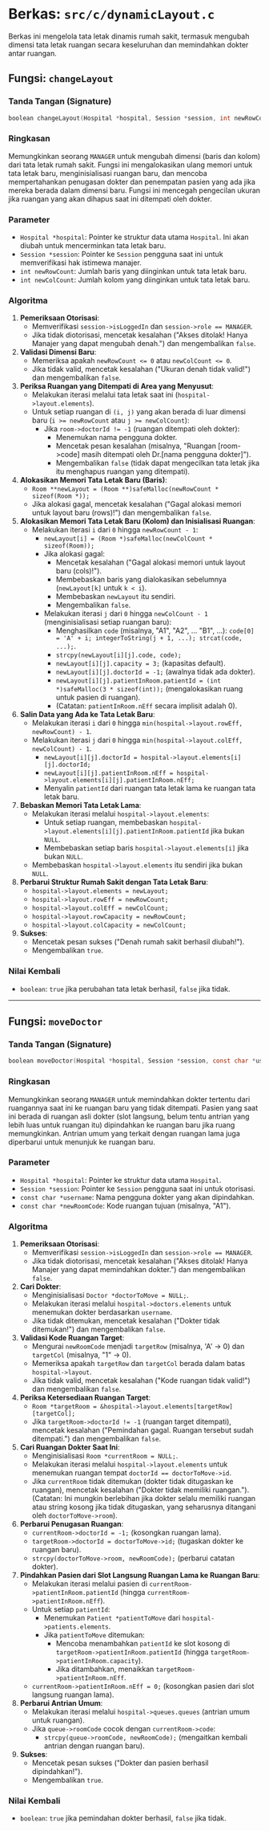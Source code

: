 # Berkas: `src/c/dynamicLayout.c`

Berkas ini mengelola tata letak dinamis rumah sakit, termasuk mengubah dimensi tata letak ruangan secara keseluruhan dan memindahkan dokter antar ruangan.

## Fungsi: `changeLayout`

### Tanda Tangan (Signature)
```c
boolean changeLayout(Hospital *hospital, Session *session, int newRowCount, int newColCount)
```

### Ringkasan
Memungkinkan seorang `MANAGER` untuk mengubah dimensi (baris dan kolom) dari tata letak rumah sakit. Fungsi ini mengalokasikan ulang memori untuk tata letak baru, menginisialisasi ruangan baru, dan mencoba mempertahankan penugasan dokter dan penempatan pasien yang ada jika mereka berada dalam dimensi baru. Fungsi ini mencegah pengecilan ukuran jika ruangan yang akan dihapus saat ini ditempati oleh dokter.

### Parameter
*   `Hospital *hospital`: Pointer ke struktur data utama `Hospital`. Ini akan diubah untuk mencerminkan tata letak baru.
*   `Session *session`: Pointer ke `Session` pengguna saat ini untuk memverifikasi hak istimewa manajer.
*   `int newRowCount`: Jumlah baris yang diinginkan untuk tata letak baru.
*   `int newColCount`: Jumlah kolom yang diinginkan untuk tata letak baru.

### Algoritma
1.  **Pemeriksaan Otorisasi**:
    *   Memverifikasi `session->isLoggedIn` dan `session->role == MANAGER`.
    *   Jika tidak diotorisasi, mencetak kesalahan ("Akses ditolak! Hanya Manajer yang dapat mengubah denah.") dan mengembalikan `false`.
2.  **Validasi Dimensi Baru**:
    *   Memeriksa apakah `newRowCount <= 0` atau `newColCount <= 0`.
    *   Jika tidak valid, mencetak kesalahan ("Ukuran denah tidak valid!") dan mengembalikan `false`.
3.  **Periksa Ruangan yang Ditempati di Area yang Menyusut**:
    *   Melakukan iterasi melalui tata letak saat ini (`hospital->layout.elements`).
    *   Untuk setiap ruangan di `(i, j)` yang akan berada di luar dimensi baru (`i >= newRowCount` atau `j >= newColCount`):
        *   Jika `room->doctorId != -1` (ruangan ditempati oleh dokter):
            *   Menemukan nama pengguna dokter.
            *   Mencetak pesan kesalahan (misalnya, "Ruangan [room->code] masih ditempati oleh Dr.[nama pengguna dokter]").
            *   Mengembalikan `false` (tidak dapat mengecilkan tata letak jika itu menghapus ruangan yang ditempati).
4.  **Alokasikan Memori Tata Letak Baru (Baris)**:
    *   `Room **newLayout = (Room **)safeMalloc(newRowCount * sizeof(Room *));`
    *   Jika alokasi gagal, mencetak kesalahan ("Gagal alokasi memori untuk layout baru (rows)!") dan mengembalikan `false`.
5.  **Alokasikan Memori Tata Letak Baru (Kolom) dan Inisialisasi Ruangan**:
    *   Melakukan iterasi `i` dari `0` hingga `newRowCount - 1`:
        *   `newLayout[i] = (Room *)safeMalloc(newColCount * sizeof(Room));`
        *   Jika alokasi gagal:
            *   Mencetak kesalahan ("Gagal alokasi memori untuk layout baru (cols)!").
            *   Membebaskan baris yang dialokasikan sebelumnya (`newLayout[k]` untuk `k < i`).
            *   Membebaskan `newLayout` itu sendiri.
            *   Mengembalikan `false`.
        *   Melakukan iterasi `j` dari `0` hingga `newColCount - 1` (menginisialisasi setiap ruangan baru):
            *   Menghasilkan `code` (misalnya, "A1", "A2", ... "B1", ...): `code[0] = 'A' + i; integerToString(j + 1, ...); strcat(code, ...);`.
            *   `strcpy(newLayout[i][j].code, code);`
            *   `newLayout[i][j].capacity = 3;` (kapasitas default).
            *   `newLayout[i][j].doctorId = -1;` (awalnya tidak ada dokter).
            *   `newLayout[i][j].patientInRoom.patientId = (int *)safeMalloc(3 * sizeof(int));` (mengalokasikan ruang untuk pasien di ruangan).
            *   (Catatan: `patientInRoom.nEff` secara implisit adalah 0).
6.  **Salin Data yang Ada ke Tata Letak Baru**:
    *   Melakukan iterasi `i` dari `0` hingga `min(hospital->layout.rowEff, newRowCount) - 1`.
    *   Melakukan iterasi `j` dari `0` hingga `min(hospital->layout.colEff, newColCount) - 1`.
        *   `newLayout[i][j].doctorId = hospital->layout.elements[i][j].doctorId;`
        *   `newLayout[i][j].patientInRoom.nEff = hospital->layout.elements[i][j].patientInRoom.nEff;`
        *   Menyalin `patientId` dari ruangan tata letak lama ke ruangan tata letak baru.
7.  **Bebaskan Memori Tata Letak Lama**:
    *   Melakukan iterasi melalui `hospital->layout.elements`:
        *   Untuk setiap ruangan, membebaskan `hospital->layout.elements[i][j].patientInRoom.patientId` jika bukan `NULL`.
        *   Membebaskan setiap baris `hospital->layout.elements[i]` jika bukan `NULL`.
    *   Membebaskan `hospital->layout.elements` itu sendiri jika bukan `NULL`.
8.  **Perbarui Struktur Rumah Sakit dengan Tata Letak Baru**:
    *   `hospital->layout.elements = newLayout;`
    *   `hospital->layout.rowEff = newRowCount;`
    *   `hospital->layout.colEff = newColCount;`
    *   `hospital->layout.rowCapacity = newRowCount;`
    *   `hospital->layout.colCapacity = newColCount;`
9.  **Sukses**:
    *   Mencetak pesan sukses ("Denah rumah sakit berhasil diubah!").
    *   Mengembalikan `true`.

### Nilai Kembali
*   `boolean`: `true` jika perubahan tata letak berhasil, `false` jika tidak.

---

## Fungsi: `moveDoctor`

### Tanda Tangan (Signature)
```c
boolean moveDoctor(Hospital *hospital, Session *session, const char *username, const char *newRoomCode)
```

### Ringkasan
Memungkinkan seorang `MANAGER` untuk memindahkan dokter tertentu dari ruangannya saat ini ke ruangan baru yang tidak ditempati. Pasien yang saat ini berada di ruangan asli dokter (slot langsung, belum tentu antrian yang lebih luas untuk ruangan itu) dipindahkan ke ruangan baru jika ruang memungkinkan. Antrian umum yang terkait dengan ruangan lama juga diperbarui untuk menunjuk ke ruangan baru.

### Parameter
*   `Hospital *hospital`: Pointer ke struktur data utama `Hospital`.
*   `Session *session`: Pointer ke `Session` pengguna saat ini untuk otorisasi.
*   `const char *username`: Nama pengguna dokter yang akan dipindahkan.
*   `const char *newRoomCode`: Kode ruangan tujuan (misalnya, "A1").

### Algoritma
1.  **Pemeriksaan Otorisasi**:
    *   Memverifikasi `session->isLoggedIn` dan `session->role == MANAGER`.
    *   Jika tidak diotorisasi, mencetak kesalahan ("Akses ditolak! Hanya Manajer yang dapat memindahkan dokter.") dan mengembalikan `false`.
2.  **Cari Dokter**:
    *   Menginisialisasi `Doctor *doctorToMove = NULL;`.
    *   Melakukan iterasi melalui `hospital->doctors.elements` untuk menemukan dokter berdasarkan `username`.
    *   Jika tidak ditemukan, mencetak kesalahan ("Dokter tidak ditemukan!") dan mengembalikan `false`.
3.  **Validasi Kode Ruangan Target**:
    *   Mengurai `newRoomCode` menjadi `targetRow` (misalnya, 'A' -> 0) dan `targetCol` (misalnya, "1" -> 0).
    *   Memeriksa apakah `targetRow` dan `targetCol` berada dalam batas `hospital->layout`.
    *   Jika tidak valid, mencetak kesalahan ("Kode ruangan tidak valid!") dan mengembalikan `false`.
4.  **Periksa Ketersediaan Ruangan Target**:
    *   `Room *targetRoom = &hospital->layout.elements[targetRow][targetCol];`
    *   Jika `targetRoom->doctorId != -1` (ruangan target ditempati), mencetak kesalahan ("Pemindahan gagal. Ruangan tersebut sudah ditempati.") dan mengembalikan `false`.
5.  **Cari Ruangan Dokter Saat Ini**:
    *   Menginisialisasi `Room *currentRoom = NULL;`.
    *   Melakukan iterasi melalui `hospital->layout.elements` untuk menemukan ruangan tempat `doctorId == doctorToMove->id`.
    *   Jika `currentRoom` tidak ditemukan (dokter tidak ditugaskan ke ruangan), mencetak kesalahan ("Dokter tidak memiliki ruangan."). (Catatan: Ini mungkin berlebihan jika dokter selalu memiliki ruangan atau string kosong jika tidak ditugaskan, yang seharusnya ditangani oleh `doctorToMove->room`).
6.  **Perbarui Penugasan Ruangan**:
    *   `currentRoom->doctorId = -1;` (kosongkan ruangan lama).
    *   `targetRoom->doctorId = doctorToMove->id;` (tugaskan dokter ke ruangan baru).
    *   `strcpy(doctorToMove->room, newRoomCode);` (perbarui catatan dokter).
7.  **Pindahkan Pasien dari Slot Langsung Ruangan Lama ke Ruangan Baru**:
    *   Melakukan iterasi melalui pasien di `currentRoom->patientInRoom.patientId` (hingga `currentRoom->patientInRoom.nEff`).
    *   Untuk setiap `patientId`:
        *   Menemukan `Patient *patientToMove` dari `hospital->patients.elements`.
        *   Jika `patientToMove` ditemukan:
            *   Mencoba menambahkan `patientId` ke slot kosong di `targetRoom->patientInRoom.patientId` (hingga `targetRoom->patientInRoom.capacity`).
            *   Jika ditambahkan, menaikkan `targetRoom->patientInRoom.nEff`.
    *   `currentRoom->patientInRoom.nEff = 0;` (kosongkan pasien dari slot langsung ruangan lama).
8.  **Perbarui Antrian Umum**:
    *   Melakukan iterasi melalui `hospital->queues.queues` (antrian umum untuk ruangan).
    *   Jika `queue->roomCode` cocok dengan `currentRoom->code`:
        *   `strcpy(queue->roomCode, newRoomCode);` (mengaitkan kembali antrian dengan ruangan baru).
9.  **Sukses**:
    *   Mencetak pesan sukses ("Dokter dan pasien berhasil dipindahkan!").
    *   Mengembalikan `true`.

### Nilai Kembali
*   `boolean`: `true` jika pemindahan dokter berhasil, `false` jika tidak.
